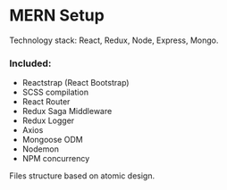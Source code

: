 # MERN Setup

Technology stack: React, Redux, Node, Express, Mongo.

### Included:

- Reactstrap (React Bootstrap)
- SCSS compilation
- React Router
- Redux Saga Middleware
- Redux Logger
- Axios
- Mongoose ODM
- Nodemon
- NPM concurrency

Files structure based on atomic design.

